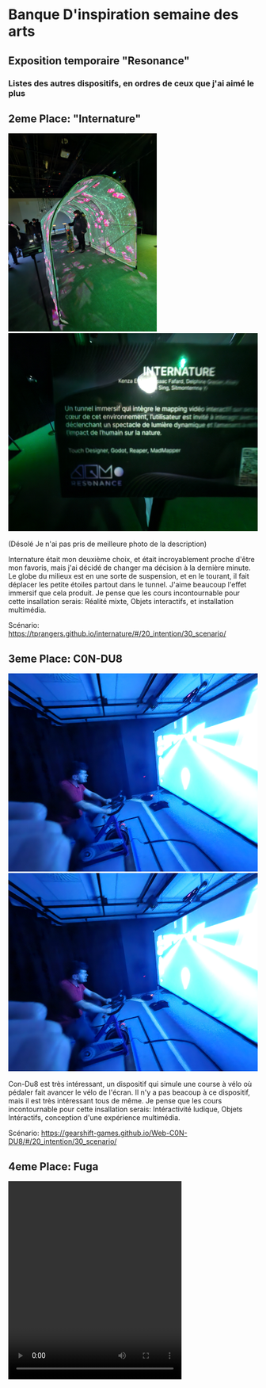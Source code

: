 # Banque D'inspiration semaine des arts

## Exposition temporaire "Resonance"

### Listes des autres dispositifs, en ordres de ceux que j'ai aimé le plus

##
## 2eme Place: "Internature"

<img src="ImagesEnsembles/InternatureEnsemble.jpg" wdith="350" height="400" alt="Vue D'ensemble du dispositif Internature"> <img src="ImagesEnsembles/Internature.jpg" wdith="350" height="400" alt="Description et Credits">

(Désolé Je n'ai pas pris de meilleure photo de la description)

Internature était mon deuxième choix, et était incroyablement proche d'être mon favoris, mais j'ai décidé de changer ma décision à la dernière minute. Le globe du milieux est en une sorte de suspension, et en le tourant, il fait déplacer les petite étoiles partout dans le tunnel. J'aime beaucoup l'effet immersif que cela produit. Je pense que les cours incontournable pour cette insallation serais: Réalité mixte, Objets interactifs, et installation multimédia.

Scénario: https://tprangers.github.io/internature/#/20_intention/30_scenario/

##
## 3eme Place: C0N-DU8

<img src="ImagesEnsembles/Con-Du8Ensemble.jpg" wdith="350" height="400" alt="Vue D'ensemble du dispositif Con-Du8"> <img src="ImagesEnsembles/Con-Du8Ensemble.jpg" wdith="350" height="400" alt="Vue D'ensemble du dispositif Con-Du8">

Con-Du8 est très intéressant, un dispositif qui simule une course à vélo où pédaler fait avancer le vélo de l'écran. Il n'y a pas beacoup à ce dispositif, mais il est très intéressant tous de même. Je pense que les cours incontournable pour cette insallation serais: Intéractivité ludique, Objets Intéractifs, conception d'une expérience multimédia.

Scénario: https://gearshift-games.github.io/Web-C0N-DU8/#/20_intention/30_scenario/

##
## 4eme Place: Fuga

<video scr="ImagesEnsembles/FugaVideo.mp4" width="350" height="400" alt="Video de Fuga">

